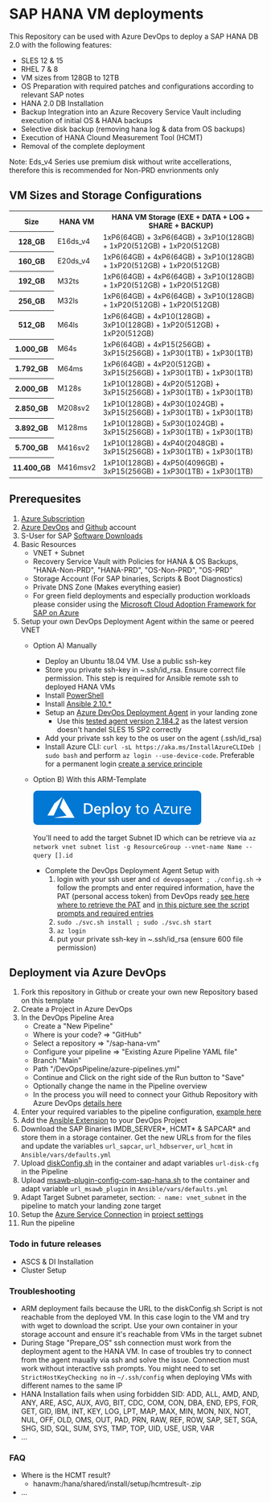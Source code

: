 # SAP HANA VM deployments
This Repository can be used with Azure DevOps to deploy a SAP HANA DB 2.0 with the following features:

* SLES 12 & 15
* RHEL 7 & 8 
* VM sizes from 128GB to 12TB
* OS Preparation with required patches and configurations according to relevant SAP notes
* HANA 2.0 DB Installation 
* Backup Integration into an Azure Recovery Service Vault including execution of initial OS & HANA backups
* Selective disk backup (removing hana log & data from OS backups) 
* Execution of HANA Clound Measurement Tool (HCMT)
* Removal of the complete deployment 

Note: Eds_v4 Series use premium disk without write accellerations, therefore this is recommended for Non-PRD envrionments only

## VM Sizes and Storage Configurations
<table>
	<tr>
		<th>Size</th>
		<th>HANA VM</th>
		<th>HANA VM Storage (EXE + DATA + LOG + SHARE + BACKUP)</th>
	</tr>
	<tr>
		<th>128_GB</th>
		<td>E16ds_v4</td>
		<td>1xP6(64GB) + 3xP6(64GB) + 3xP10(128GB) + 1xP20(512GB) + 1xP20(512GB)</td>
	</tr>
	<tr>
		<th>160_GB</th>
		<td>E20ds_v4</td>
		<td>1xP6(64GB) + 4xP6(64GB) + 3xP10(128GB) + 1xP20(512GB) + 1xP20(512GB)</td>
	</tr>
	<tr>
		<th>192_GB</th>
		<td>M32ts</td>
		<td>1xP6(64GB) + 4xP6(64GB) + 3xP10(128GB) + 1xP20(512GB) + 1xP20(512GB)</td>
	</tr>
	<tr>
		<th>256_GB</th>
		<td>M32ls</td>
		<td>1xP6(64GB) + 4xP6(64GB) + 3xP10(128GB) + 1xP20(512GB) + 1xP20(512GB)</td>
	</tr>
	<tr>
		<th>512_GB</th>
		<td>M64ls</td>
		<td>1xP6(64GB) + 4xP10(128GB) + 3xP10(128GB) + 1xP20(512GB) + 1xP20(512GB)</td>
	</tr>
	<tr>
		<th>1.000_GB</th>
		<td>M64s</td>
		<td>1xP6(64GB) + 4xP15(256GB) + 3xP15(256GB) + 1xP30(1TB) + 1xP30(1TB)</td>
	</tr>
	<tr>
		<th>1.792_GB</th>
		<td>M64ms</td>
		<td>1xP6(64GB) + 4xP20(512GB) + 3xP15(256GB) + 1xP30(1TB) + 1xP30(1TB)</td>
	</tr>
	<tr>
		<th>2.000_GB</th>
		<td>M128s</td>
		<td>1xP10(128GB) + 4xP20(512GB) + 3xP15(256GB) + 1xP30(1TB) + 1xP30(1TB)</td>
	</tr>
	<tr>
		<th>2.850_GB</th>
		<td>M208sv2</td>
		<td>1xP10(128GB) + 4xP30(1024GB) + 3xP15(256GB) + 1xP30(1TB) + 1xP30(1TB)</td>
	</tr>
	<tr>
		<th>3.892_GB</th>
		<td>M128ms</td>
		<td>1xP10(128GB) + 5xP30(1024GB) + 3xP15(256GB) + 1xP30(1TB) + 1xP30(1TB)</td>
	</tr>
	<tr>
		<th>5.700_GB</th>
		<td>M416sv2</td>
		<td>1xP10(128GB) + 4xP40(2048GB) + 3xP15(256GB) + 1xP30(1TB) + 1xP30(1TB)</td>
	</tr>
	<tr>
		<th>11.400_GB</th>
		<td>M416msv2</td>
		<td>1xP10(128GB) + 4xP50(4096GB) + 3xP15(256GB) + 1xP30(1TB) + 1xP30(1TB)</td>
	</tr>
</table>


## Prerequesites
1. [Azure Subscription](https://portal.azure.com/) 
2. [Azure DevOps](http://dev.azure.com/) and [Github](http://github.com/) account 
3. S-User for SAP [Software Downloads](https://launchpad.support.sap.com/)
4. Basic Resources
	* VNET + Subnet
	* Recovery Service Vault with Policies for HANA & OS Backups, "HANA-Non-PRD", "HANA-PRD", "OS-Non-PRD", "OS-PRD"
	* Storage Account (For SAP binaries, Scripts & Boot Diagnostics)
	* Private DNS Zone (Makes everything easier)
	* For green field deployments and especially production workloads please consider using the [Microsoft Cloud Adoption Framework for SAP on Azure](https://docs.microsoft.com/en-us/azure/cloud-adoption-framework/scenarios/sap/enterprise-scale-landing-zone)
5. Setup your own DevOps Deployment Agent within the same or peered VNET 
	* Option A) Manually
    	* Deploy an Ubuntu 18.04 VM. Use a public ssh-key
		* Store you private ssh-key in ~.ssh/id_rsa. Ensure correct file permission. This step is required for Ansible remote ssh to deployed HANA VMs
		* Install [PowerShell](https://docs.microsoft.com/en-us/powershell/scripting/install/installing-powershell-core-on-linux?view=powershell-7.1#ubuntu-1804)
		* Install [Ansible 2.10.*](https://docs.ansible.com/ansible/latest/installation_guide/intro_installation.html#installing-ansible-on-ubuntu)
		* Setup an [Azure DevOps Deployment Agent](https://docs.microsoft.com/en-us/azure/devops/pipelines/agents/v2-linux?view=azure-devops) in your landing zone
			* Use this [tested agent version 2.184.2](https://vstsagentpackage.azureedge.net/agent/2.184.2/vsts-agent-linux-x64-2.184.2.tar.gz) as the latest version doesn't handel SLES 15 SP2 correctly
		* Add your private ssh key to the os user on the agent (.ssh/id_rsa)
		* Install Azure CLI: `curl -sL https://aka.ms/InstallAzureCLIDeb | sudo bash` and perform `az login --use-device-code`. Preferable for a permanent login [create a service principle](https://docs.microsoft.com/en-us/cli/azure/authenticate-azure-cli#sign-in-with-a-service-principal)
		
	* Option B) With this ARM-Template
	
		[![Deploy To Azure](https://raw.githubusercontent.com/Azure/azure-quickstart-templates/master/1-CONTRIBUTION-GUIDE/images/deploytoazure.svg?sanitize=true)](https://portal.azure.com/#create/Microsoft.Template/uri/https%3A%2F%2Fraw.githubusercontent.com%2Fmimergel%2Fsap-hana-vm%2Fbeta%2FARM-Template%2Fdevops-deployment-agent.json) 

		You'll need to add the target Subnet ID which can be retrieve via `az network vnet subnet list -g ResourceGroup --vnet-name Name --query [].id`

		* Complete the DevOps Deployment Agent Setup with
			1. login with your ssh user and `cd devopsagent ; ./config.sh` -> follow the prompts and enter required information, have the PAT (personal access token) from DevOps ready [see here where to retrieve the PAT](https://docs.microsoft.com/en-us/azure/devops/pipelines/agents/v2-linux?view=azure-devops#authenticate-with-a-personal-access-token-pat) and [in this picture see the script prompts and required entries](./Documentation/Images/agent-setup.jpg)
			2. `sudo ./svc.sh install ; sudo ./svc.sh start`
			3. `az login`
			4. put your private ssh-key in ~.ssh/id_rsa (ensure 600 file permission)


## Deployment via Azure DevOps
1. Fork this repository in Github or create your own new Repository based on this template
2. Create a Project in Azure DevOps
3. In the DevOps Pipeline Area
	* Create a "New Pipeline" 
	* Where is your code? => "GitHub" 
	* Select a repository => "<git-user>/sap-hana-vm" 
	* Configure your pipeline => "Existing Azure Pipeline YAML file"
	* Branch "Main" 
	* Path "/DevOpsPipeline/azure-pipelines.yml" 
	* Continue and Click on the right side of the Run button to "Save" 
	* Optionally change the name in the Pipeline overview
	* In the process you will need to connect your Github Repository with Azure DevOps [details here](https://docs.microsoft.com/en-us/azure/devops/boards/github/connect-to-github?view=azure-devops)
4. Enter your required variables to the pipeline configuration, [example here](./Documentation/Images/variables.jpg)
5. Add the [Ansible Extension](https://marketplace.visualstudio.com/items?itemName=ms-vscs-rm.vss-services-ansible) to your DevOps Project
6. Download the SAP Binaries IMDB_SERVER*, HCMT* & SAPCAR* and store them in a storage container. Get the new URLs from for the files and update the variables `url_sapcar`, `url_hdbserver`, `url_hcmt` in `Ansible/vars/defaults.yml` 
7. Upload [diskConfig.sh](./Scripts/diskConfig.sh) in the container and adapt variables `url-disk-cfg` in the Pipeline
8. Upload [msawb-plugin-config-com-sap-hana.sh](https://aka.ms/ScriptForPermsOnHANA?clcid=0x0409) to the container and adapt variable `url_msawb_plugin` in `Ansible/vars/defaults.yml` 
9. Adapt Target Subnet parameter, section: `- name: vnet_subnet` in the pipeline to match your landing zone target
10. Setup the [Azure Service Connection](https://docs.microsoft.com/en-us/azure/devops/pipelines/library/connect-to-azure) in [project settings](./Documentation/Images/azure-service-connection.jpg)
11. Run the pipeline


### Todo in future releases
* ASCS & DI Installation
* Cluster Setup 


### Troubleshooting
* ARM deployment fails because the URL to the diskConfig.sh Script is not reachable from the deployed VM. In this case login to the VM and try with wget to download the script. Use your own container in your storage account and ensure it's reachable from VMs in the target subnet
* During Stage "Prepare_OS" ssh connection must work from the deployment agent to the HANA VM. In case of troubles try to connect from the agent maually via ssh and solve the issue. Connection must work without interactive ssh prompts. You might need to set `StrictHostKeyChecking no` in `~/.ssh/config` when deploying VMs with different names to the same IP 
* HANA Installation fails when using forbidden SID: ADD, ALL, AMD, AND, ANY, ARE, ASC, AUX, AVG, BIT, CDC, COM, CON, DBA, END, EPS, FOR, GET, GID, IBM, INT, KEY, LOG, LPT, MAP, MAX, MIN, MON, NIX, NOT, NUL, OFF, OLD, OMS, OUT, PAD, PRN, RAW, REF, ROW, SAP, SET, SGA, SHG, SID, SQL, SUM, SYS, TMP, TOP, UID, USE, USR, VAR
* ...


### FAQ
* Where is the HCMT result?
	- hanavm:/hana/shared/install/setup/hcmtresult-<timestamp>.zip
* ...